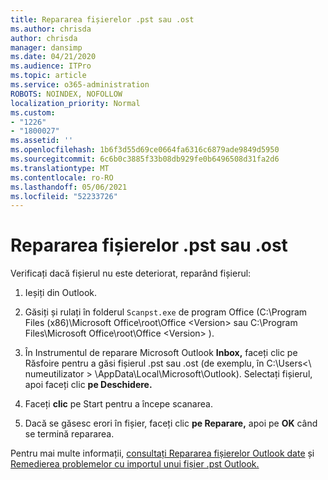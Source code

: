 ```yaml
---
title: Repararea fișierelor .pst sau .ost
ms.author: chrisda
author: chrisda
manager: dansimp
ms.date: 04/21/2020
ms.audience: ITPro
ms.topic: article
ms.service: o365-administration
ROBOTS: NOINDEX, NOFOLLOW
localization_priority: Normal
ms.custom:
- "1226"
- "1800027"
ms.assetid: ''
ms.openlocfilehash: 1b6f3d55d69ce0664fa6316c6879ade9849d5950
ms.sourcegitcommit: 6c6b0c3885f33b08db929fe0b6496508d31fa2d6
ms.translationtype: MT
ms.contentlocale: ro-RO
ms.lasthandoff: 05/06/2021
ms.locfileid: "52233726"
---
```

# <a name="repair-pst-or-ost-files"></a>Repararea fișierelor .pst sau .ost

Verificați dacă fișierul nu este deteriorat, reparând fișierul:

1. Ieșiți din Outlook.

2. Găsiți și rulați în folderul `Scanpst.exe` de program Office (C:\Program Files (x86)\Microsoft Office\root\Office \<Version\> sau C:\Program Files\Microsoft Office\root\Office \<Version\> ).

3. În Instrumentul de reparare Microsoft Outlook  **Inbox,** faceți clic pe Răsfoire pentru a găsi fișierul .pst sau .ost (de exemplu, în C:\Users<\\ numeutilizator \> \AppData\Local\Microsoft\Outlook). Selectați fișierul, apoi faceți clic **pe Deschidere.**

4. Faceți **clic** pe Start pentru a începe scanarea.

5. Dacă se găsesc erori în fișier, faceți clic **pe Reparare,** apoi pe **OK** când se termină repararea.

Pentru mai multe informații, [consultați Repararea fișierelor Outlook date](https://support.office.com/article/25663bc3-11ec-4412-86c4-60458afc5253) și [Remedierea problemelor cu importul unui fișier .pst Outlook.](https://support.office.com/article/2d2e50dc-5c36-4ab2-ab50-f1be733b3d6e)
